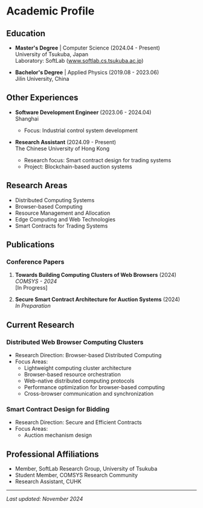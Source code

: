 # Academic Profile

## Education

- **Master's Degree** | Computer Science (2024.04 - Present)  
  University of Tsukuba, Japan  
  Laboratory: SoftLab (www.softlab.cs.tsukuba.ac.jp)

- **Bachelor's Degree** | Applied Physics (2019.08 - 2023.06)  
  Jilin University, China

## Other Experiences


    
- **Software Development Engineer** (2023.06 - 2024.04)  
  Shanghai  
  - Focus: Industrial control system development
  
- **Research Assistant** (2024.09 - Present)  
  The Chinese University of Hong Kong  
  - Research focus: Smart contract design for trading systems
  - Project: Blockchain-based auction systems
 
    
## Research Areas
- Distributed Computing Systems
- Browser-based Computing
- Resource Management and Allocation
- Edge Computing and Web Technologies
- Smart Contracts for Trading Systems


## Publications

### Conference Papers
1. **Towards Building Computing Clusters of Web Browsers** (2024)  
   *COMSYS - 2024*  
   [In Progress]

2. **Secure Smart Contract Architecture for Auction Systems** (2024)  
   *In Preparation*  

## Current Research

### Distributed Web Browser Computing Clusters
- Research Direction: Browser-based Distributed Computing
- Focus Areas:
  - Lightweight computing cluster architecture
  - Browser-based resource orchestration
  - Web-native distributed computing protocols
  - Performance optimization for browser-based computing
  - Cross-browser communication and synchronization

### Smart Contract Design for Bidding
- Research Direction: Secure and Efficient Contracts
- Focus Areas:
  - Auction mechanism design

## Professional Affiliations
- Member, SoftLab Research Group, University of Tsukuba
- Student Member, COMSYS Research Community
- Research Assistant, CUHK

---
*Last updated: November 2024*
